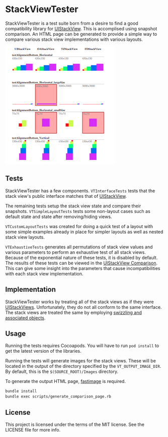 # StackViewTester

StackViewTester is a test suite born from a desire to find a good compatibility library for [UIStackView]. This is accomplised using snapshot comparison. An HTML page can be generated to provide a simple way to compare various stack view implementations with various layouts.


![Example HTML Output](readme_images/html_output.png)

## Tests

StackViewTester has a few components. `VTInterfaceTests` tests that the stack view's public interface matches that of [UIStackView].

The remaining tests setup the stack view state and compare their snapshots. `VTSimpleLayoutTests` tests some non-layout cases such as default state and state after removing/hiding views.

`VTCustomLayoutTests` was created for doing a quick test of a layout with some simple examples already in place for simpler layouts as well as nested stack view layouts.

`VTExhaustiveTests` generates all permutations of stack view values and various parameters to perform an exhaustive test of all stack views. Because of the exponential nature of these tests, it is disabled by default. The results of these tests can be viewed in the [UIStackView Comparison]. This can give some insight into the parameters that cause incompatibilities with each stack view implementation.

## Implementation

StackViewTester works by treating all of the stack views as if they were [UIStackViews][UIStackView]. Unfortunately, they do not all conform to the same interface. The stack views are treated the same by employing [swizzling and associated objects](https://github.com/kwongius/StackViewTester/blob/master/StackViewTesterTests/UIStackView+ViewTester.m).

## Usage

Running the tests requires Cocoapods. You will have to run `pod install` to get the latest version of the libraries.

Running the tests will generate images for the stack views. These will be located in the output of the directory specified by the `VT_OUTPUT_IMAGE_DIR`. By default, this is the `$(SOURCE_ROOT)/Images` directory.

To generate the output HTML page, [fastimage](https://github.com/sdsykes/fastimage) is required.

```bash
bundle install
bundle exec scripts/generate_comparison_page.rb
```

## License

This project is licensed under the terms of the MIT license. See the LICENSE file for more info.

[UIStackView]: https://developer.apple.com/library/ios/documentation/UIKit/Reference/UIStackView_Class_Reference/
[UIStackView Comparison]: http://kwongius.github.io/StackViewTester/
